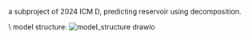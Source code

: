 a subproject of 2024 ICM D, predicting reservoir using decomposition.



\\
model structure:
![model_structure drawio](https://github.com/IILKA/Reservoir_level/assets/117509099/0461fa3e-8393-498e-86d8-56056b20cc01)





